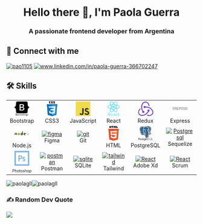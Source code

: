 <h1 align="center">Hello there 👋, I'm Paola Guerra</h1>
<h3 align="center">A passionate frontend developer from Argentina</h3>

## 🔗 Connect with me
<p align="left">
<a href="https://twitter.com/pao1105" target="blank"><img align="center" src="https://raw.githubusercontent.com/rahuldkjain/github-profile-readme-generator/master/src/images/icons/Social/twitter.svg" alt="pao1105" height="30" width="40" /></a>
<a href="https://linkedin.com/in/www.linkedin.com/in/paola-guerra-366702247" target="blank"><img align="center" src="https://raw.githubusercontent.com/rahuldkjain/github-profile-readme-generator/master/src/images/icons/Social/linked-in-alt.svg" alt="www.linkedin.com/in/paola-guerra-366702247" height="30" width="40" /></a>
</p>

## 🛠 Skills
<table align="center">
  <tr>
    <td align="center" width="100">
      <a href="https://getbootstrap.com" target="_blank" rel="noreferrer"> <img src="https://raw.githubusercontent.com/devicons/devicon/master/icons/bootstrap/bootstrap-plain-wordmark.svg" alt="bootstrap" width="40" height="40"/> </a>
      <br>Bootstrap
    </td>
    <td align="center" width="100">
      <a href="https://www.w3schools.com/css/" target="_blank" rel="noreferrer"> <img src="https://raw.githubusercontent.com/devicons/devicon/master/icons/css3/css3-original-wordmark.svg" alt="css3" width="40" height="40"/> </a>
      <br>CSS3
    </td>
    <td align="center" width="100">
      <a href="https://developer.mozilla.org/en-US/docs/Web/JavaScript" target="_blank" rel="noreferrer"> <img src="https://raw.githubusercontent.com/devicons/devicon/master/icons/javascript/javascript-original.svg" alt="javascript" width="40" height="40"/> </a>
      <br>JavaScript
    </td>
    <td align="center" width="100">
      <a href="https://reactjs.org/" target="_blank" rel="noreferrer"> <img src="https://raw.githubusercontent.com/devicons/devicon/master/icons/react/react-original-wordmark.svg" alt="react" width="40" height="40"/> </a>
      <br>React
    </td>
    <td align="center" width="100">
      <a href="https://redux.js.org" target="_blank" rel="noreferrer"> <img src="https://raw.githubusercontent.com/devicons/devicon/master/icons/redux/redux-original.svg" alt="redux" width="40" height="40"/> </a>
      <br>Redux
    </td>
    <td align="center"  width="100">
      <a href="https://expressjs.com" target="_blank" rel="noreferrer"> <img src="https://raw.githubusercontent.com/devicons/devicon/master/icons/express/express-original-wordmark.svg" alt="express" width="40" height="40"/> </a>
      <br>Express
    </td>
  </tr>
 
  <tr>
    <td align="center" width="100">
      <a href="https://nodejs.org" target="_blank" rel="noreferrer"> <img src="https://raw.githubusercontent.com/devicons/devicon/master/icons/nodejs/nodejs-original-wordmark.svg" alt="nodejs" width="40" height="40"/> </a>
      <br>Node.js
    </td>
    <td align="center"  width="100">
      <a href="https://www.figma.com/" target="_blank" rel="noreferrer"> <img src="https://www.vectorlogo.zone/logos/figma/figma-icon.svg" alt="figma" width="40" height="40"/> </a>
      <br>Figma
    </td>
    <td align="center" width="100">
     <a href="https://git-scm.com/" target="_blank" rel="noreferrer"> <img src="https://www.vectorlogo.zone/logos/git-scm/git-scm-icon.svg" alt="git" width="40" height="40"/> </a>
      <br>Git
    </td>
    <td align="center" width="100"> 
      <a href="https://www.w3.org/html/" target="_blank" rel="noreferrer"> <img src="https://raw.githubusercontent.com/devicons/devicon/master/icons/html5/html5-original-wordmark.svg" alt="html5" width="40" height="40"/> </a>
      <br>HTML
    </td>
    <td align="center" width="100">
      <a href="https://www.postgresql.org" target="_blank" rel="noreferrer"> <img src="https://raw.githubusercontent.com/devicons/devicon/master/icons/postgresql/postgresql-original-wordmark.svg" alt="postgresql" width="40" height="40"/> </a>
      <br>PostgreSQL
    </td>
    <td align="center" width="100">
      <a href="#">
        <img src="https://seeklogo.com/images/S/sequelize-logo-9A5075DB9F-seeklogo.com.png" width="46" height="50" alt="Postgresql" />
      </a>
      <br>Sequelize
    </td>
  </tr>
  
  <tr>
    <td size="1" align="center" width="100">
      <a href="https://www.photoshop.com/en" target="_blank" rel="noreferrer"> <img src="https://raw.githubusercontent.com/devicons/devicon/master/icons/photoshop/photoshop-line.svg" alt="photoshop" width="40" height="40"/> </a>
      <br><font size="1">Photoshop</font>
    </td>
    <td align="center" width="100">
      <a href="https://postman.com" target="_blank" rel="noreferrer"> <img src="https://www.vectorlogo.zone/logos/getpostman/getpostman-icon.svg" alt="postman" width="40" height="40"/> </a>
      <br>Postman
    </td>
    <td align="center" width="100">
      <a href="https://www.sqlite.org/" target="_blank" rel="noreferrer"> <img src="https://www.vectorlogo.zone/logos/sqlite/sqlite-icon.svg" alt="sqlite" width="40" height="40"/> </a>
      <br>SQLite
    </td>
    <td align="center" width="100">
      <a href="https://tailwindcss.com/" target="_blank" rel="noreferrer"> <img src="https://www.vectorlogo.zone/logos/tailwindcss/tailwindcss-icon.svg" alt="tailwind" width="40" height="40"/> </a>
      <br>Tailwind
    </td>
    <td align="center" width="100">
      <a href="#">
        <img src="https://upload.wikimedia.org/wikipedia/commons/thumb/c/c2/Adobe_XD_CC_icon.svg/2101px-Adobe_XD_CC_icon.svg.png" width="50" height="50" alt="React" />
      </a>
      <br>Adobe Xd
    </td>
    <td align="center" width="100">
      <a href="#">
        <img src="https://www.scrum.org/themes/custom/scrumorg_v2/assets/images/logo-250.png" width="50" height="50" alt="React" />
      </a>
      <br>Scrum
    </td>
  </tr>
</table>


<p><img align="left" src="https://github-readme-stats.vercel.app/api/top-langs?username=paolagll&show_icons=true&locale=en&layout=compact" alt="paolagll" /></p>

<p><img src="https://github-readme-streak-stats.herokuapp.com/?user=paolagll&" alt="paolagll" /></p>

### ✍️ Random Dev Quote
![](https://quotes-github-readme.vercel.app/api?type=horizontal&theme=dark)
